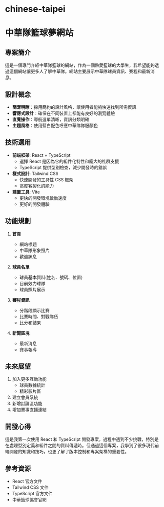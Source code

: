 # chinese-taipei
# 中華隊籃球夢網站

## 專案簡介
這是一個專門介紹中華隊籃球的網站，作為一個熱愛籃球的大學生，我希望能夠透過這個網站讓更多人了解中華隊。網站主要展示中華隊球員資訊、賽程和最新消息。

## 設計概念
- **簡潔明瞭**：採用簡約的設計風格，讓使用者能夠快速找到所需資訊
- **響應式設計**：確保在不同裝置上都能有良好的瀏覽體驗
- **直覺操作**：導航選單清晰，資訊分類明確
- **主題風格**：使用藍白配色呼應中華隊隊服顏色

## 技術選用
- **前端框架**: React + TypeScript
  - 選擇 React 是因為它的組件化特性和龐大的社群支援
  - TypeScript 提供型別檢查，減少開發時的錯誤
- **樣式設計**: Tailwind CSS
  - 快速開發的工具性 CSS 框架
  - 高度客製化的能力
- **建置工具**: Vite
  - 更快的開發環境啟動速度
  - 更好的開發體驗

## 功能規劃
1. **首頁**
   - 網站標題
   - 中華隊形象照片
   - 歡迎訊息

2. **球員名單**
   - 球員基本資料(姓名、號碼、位置)
   - 目前效力球隊
   - 球員照片展示

3. **賽程資訊**
   - 分階段顯示比賽
   - 比賽時間、對戰隊伍
   - 比分和結果

4. **新聞區塊**
   - 最新消息
   - 賽事報導

## 未來展望
1. 加入更多互動功能
   - 球員數據統計
   - 精彩影片區
2. 建立會員系統
3. 新增討論區功能
4. 增加賽事直播連結

## 開發心得
這是我第一次使用 React 和 TypeScript 開發專案，過程中遇到不少挑戰，特別是在處理型別定義和組件之間的資料傳遞時。但通過這個專案，我學到了很多現代前端開發的知識和技巧，也更了解了版本控制和專案架構的重要性。

## 參考資源
- React 官方文件
- Tailwind CSS 文件
- TypeScript 官方文件
- 中華籃球協會官網